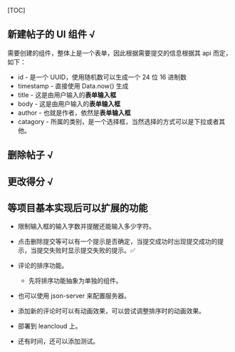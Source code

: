 [TOC]

## 新建帖子的 UI 组件 √

需要创建的组件，整体上是一个表单，因此根据需要提交的信息根据其 api 而定，如下：

- id - 是一个 UUID，使用随机数可以生成一个 24 位 16 进制数
- timestamp - 直接使用 Data.now() 生成
- title - 这是由用户输入的**表单输入框**
- body - 这是由用户输入的**表单输入框**
- author - 也就是作者，依然是**表单输入框**
- catagory - 所属的类别，是一个选择框，当然选择的方式可以是下拉或者其他。



## 删除帖子 √

## 更改得分 √





## 等项目基本实现后可以扩展的功能

- 限制输入框的输入字数并提醒还能输入多少字符。
- 点击删除提交等可以有一个提示是否确定，当提交成功时出现提交成功的提示，当提交失败时显示提交失败的提示。✅

- 评论的排序功能。
  - 先将排序功能抽象为单独的组件。
- 也可以使用 json-server 来配置服务器。
- 添加新的评论时可以有动画效果，可以尝试调整排序时的动画效果。
- 部署到 leancloud 上。
- 还有时间，还可以添加测试。



